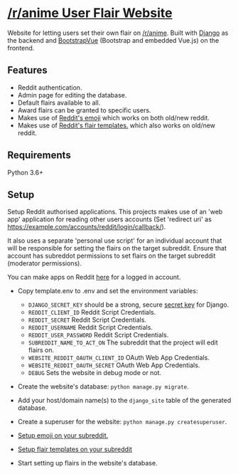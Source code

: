 # [/r/anime User Flair Website](https://flair.r-anime.moe/)

Website for letting users set their own flair on [/r/anime](https://www.reddit.com/r/anime/). Built with [Django](https://www.djangoproject.com/) as the backend and [BootstrapVue](https://bootstrap-vue.org/) (Bootstrap and embedded Vue.js) on the frontend.

## Features

* Reddit authentication.
* Admin page for editing the database.
* Default flairs available to all.
* Award flairs can be granted to specific users.
* Makes use of [Reddit's emoji](https://mods.reddithelp.com/hc/en-us/articles/360010560371-Emojis) which works on both old/new reddit.
* Makes use of [Reddit's flair templates.](https://mods.reddithelp.com/hc/en-us/articles/360010541651-User-Flair) which also works on old/new reddit.

## Requirements

Python 3.6+

## Setup

Setup Reddit authorised applications. This projects makes use of an 'web app' application for reading other users accounts (Set 'redirect uri' as https://example.com/accounts/reddit/login/callback/). 

It also uses a separate 'personal use script' for an individual account that will be responsible for setting the flairs on the target subreddit. 
Ensure that account has subreddot permissions to set flairs on the target subreddit (moderator permissions). 


You can make apps on Reddit [here](https://www.reddit.com/prefs/apps) for a logged in account.

* Copy template.env to .env and set the environment variables:
    * `DJANGO_SECRET_KEY` should be a strong, secure [secret key](https://docs.djangoproject.com/en/3.1/ref/settings/#secret-key) for Django.
    * `REDDIT_CLIENT_ID` Reddit Script Credentials.
    * `REDDIT_SECRET` Reddit Script Credentials.
    * `REDDIT_USERNAME` Reddit Script Credentials.
    * `REDDIT_USER_PASSWORD` Reddit Script Credentials.
    * `SUBREDDIT_NAME_TO_ACT_ON` The subreddit that the project will edit flairs on.
    * `WEBSITE_REDDIT_OAUTH_CLIENT_ID` OAuth Web App Credentials.
    * `WEBSITE_REDDIT_OAUTH_SECRET` OAuth Web App Credentials.
    * `DEBUG` Sets the website in debug mode or not.
    
* Create the website's database: `python manage.py migrate`.
* Add your host/domain name(s) to the `django_site` table of the generated database.
* Create a superuser for the website: `python manage.py createsuperuser`.
* [Setup emoji on your subreddit.](https://mods.reddithelp.com/hc/en-us/articles/360010560371-Emojis)
* [Setup flair templates on your subreddit](https://mods.reddithelp.com/hc/en-us/articles/360010541651-User-Flair)
* Start setting up flairs in the website's database.
